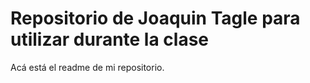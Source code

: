 # Repositorio de Joaquin Tagle para utilizar durante la clase
Acá está el readme de mi repositorio.
